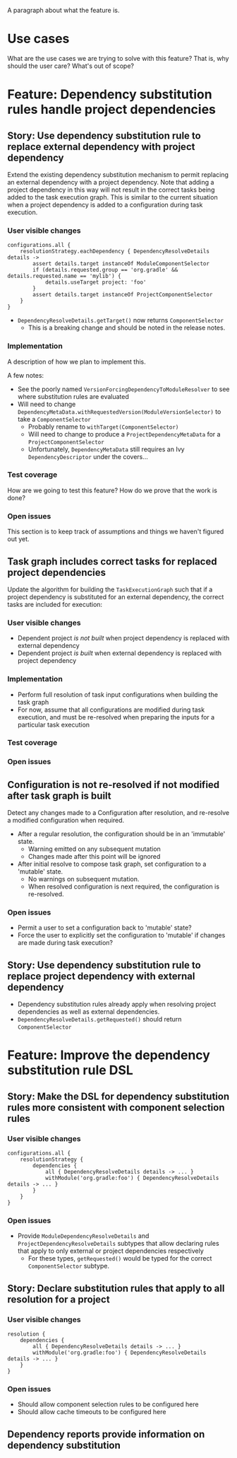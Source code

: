 A paragraph about what the feature is.

# Use cases

What are the use cases we are trying to solve with this feature? That is, why should the user care? What's out of scope?

# Feature: Dependency substitution rules handle project dependencies

## Story: Use dependency substitution rule to replace external dependency with project dependency

Extend the existing dependency substitution mechanism to permit replacing an external dependency with a project dependency.
Note that adding a project dependency in this way will not result in the correct tasks being added to the task execution graph.
This is similar to the current situation when a project dependency is added to a configuration during task execution.

### User visible changes

```
configurations.all {
    resolutionStrategy.eachDependency { DependencyResolveDetails details ->
        assert details.target instanceOf ModuleComponentSelector
        if (details.requested.group == 'org.gradle' && details.requested.name == 'mylib') {
            details.useTarget project: 'foo'
        }
        assert details.target instanceOf ProjectComponentSelector
    }
}
```

- `DependencyResolveDetails.getTarget()` now returns `ComponentSelector`
    - This is a breaking change and should be noted in the release notes.

### Implementation

A description of how we plan to implement this.

A few notes:

- See the poorly named `VersionForcingDependencyToModuleResolver` to see where substitution rules are evaluated
- Will need to change `DependencyMetaData.withRequestedVersion(ModuleVersionSelector)` to take a `ComponentSelector`
    - Probably rename to `withTarget(ComponentSelector)`
    - Will need to change to produce a `ProjectDependencyMetaData` for a `ProjectComponentSelector`
    - Unfortunately, `DependencyMetaData` still requires an Ivy `DependencyDescriptor` under the covers...

### Test coverage

How are we going to test this feature? How do we prove that the work is done?

### Open issues

This section is to keep track of assumptions and things we haven't figured out yet.

## Task graph includes correct tasks for replaced project dependencies

Update the algorithm for building the `TaskExecutionGraph` such that if a project dependency is substituted for an
external dependency, the correct tasks are included for execution:

### User visible changes

- Dependent project _is not built_ when project dependency is replaced with external dependency
- Dependent project _is built_ when external dependency is replaced with project dependency

### Implementation

- Perform full resolution of task input configurations when building the task graph
- For now, assume that all configurations are modified during task execution, 
  and must be re-resolved when preparing the inputs for a particular task execution

### Test coverage

### Open issues

## Configuration is not re-resolved if not modified after task graph is built

Detect any changes made to a Configuration after resolution, and re-resolve a modified configuration when required.

- After a regular resolution, the configuration should be in an 'immutable' state.
    - Warning emitted on any subsequent mutation
    - Changes made after this point will be ignored
- After initial resolve to compose task graph, set configuration to a 'mutable' state.
    - No warnings on subsequent mutation.
    - When resolved configuration is next required, the configuration is re-resolved.
     
### Open issues

- Permit a user to set a configuration back to 'mutable' state?
- Force the user to explicitly set the configuration to 'mutable' if changes are made during task execution?

## Story: Use dependency substitution rule to replace project dependency with external dependency

- Dependency substitution rules already apply when resolving project dependencies as well as external dependencies.
- `DependencyResolveDetails.getRequested()` should return `ComponentSelector`

# Feature: Improve the dependency substitution rule DSL

## Story: Make the DSL for dependency substitution rules more consistent with component selection rules

### User visible changes

```
configurations.all {
    resolutionStrategy {
        dependencies {
            all { DependencyResolveDetails details -> ... }
            withModule('org.gradle:foo') { DependencyResolveDetails  details -> ... }
        }
    }
}
```

### Open issues

- Provide `ModuleDependencyResolveDetails` and `ProjectDependencyResolveDetails` subtypes that allow declaring rules that apply 
  to only external or project dependencies respectively
     - For these types, `getRequested()` would be typed for the correct `ComponentSelector` subtype.


## Story: Declare substitution rules that apply to all resolution for a project

### User visible changes

```
resolution {
    dependencies {
        all { DependencyResolveDetails details -> ... }
        withModule('org.gradle:foo') { DependencyResolveDetails  details -> ... }
    }
}
```

### Open issues

- Should allow component selection rules to be configured here
- Should allow cache timeouts to be configured here

## Dependency reports provide information on dependency substitution

